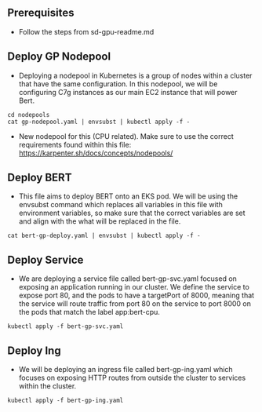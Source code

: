 ## Prerequisites
* Follow the steps from sd-gpu-readme.md

## Deploy GP Nodepool

* Deploying a nodepool in Kubernetes is a group of nodes within a cluster that have the same configuration. In this nodepool, we will be configuring C7g instances as our main EC2 instance that will power Bert. 
```
cd nodepools
cat gp-nodepool.yaml | envsubst | kubectl apply -f -
```
* New nodepool for this (CPU related). Make sure to use the correct requirements found within this file: https://karpenter.sh/docs/concepts/nodepools/

## Deploy BERT

* This file aims to deploy BERT onto an EKS pod. We will be using the envsubst command which replaces all variables in this file with environment variables, so make sure that the correct variables are set and align with the what will be replaced in the file.
```
cat bert-gp-deploy.yaml | envsubst | kubectl apply -f -
```

## Deploy Service

* We are deploying a service file called bert-gp-svc.yaml focused on exposing an application running in our cluster. We define the service to expose port 80, and the pods to have a targetPort of 8000, meaning that the service will route traffic from port 80 on the service to port 8000 on the pods that match the label app:bert-cpu. 
```
kubectl apply -f bert-gp-svc.yaml
```

## Deploy Ing

* We will be deploying an ingress file called bert-gp-ing.yaml which focuses on exposing HTTP routes from outside the cluster to services within the cluster. 
```
kubectl apply -f bert-gp-ing.yaml
```
